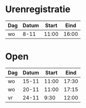 # Urenregistratie

Dag | Datum | Start | Eind
--- | --- | --- | ---
wo | 8-11 | 11:00 | 16:00
# Open
Dag | Datum | Start | Eind
---|---|---|---
wo | 15-11 | 11:00 | 17:30
wo | 20-11 | 11:00 | 17:15
vr | 24-11 | 9:30 | 12:00